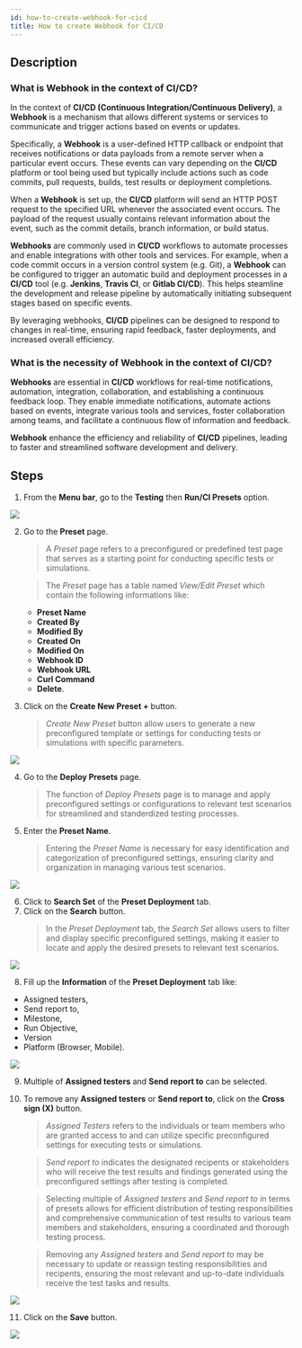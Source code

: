 ```yaml
---
id: how-to-create-webhook-for-cicd
title: How to create Webhook for CI/CD
---
```


## Description  

### What is Webhook in the context of CI/CD?

In the context of **CI/CD (Continuous Integration/Continuous Delivery)**, a **Webhook** is a mechanism that allows different systems or services to communicate and trigger actions based on events or updates.  

Specifically, a **Webhook** is a user-defined HTTP callback or endpoint that receives notifications or data payloads from a remote server when a particular event occurs. These events can vary depending on the **CI/CD** platform or tool being used but typically include actions such as code commits, pull requests, builds, test results or deployment completions.  

When a **Webhook** is set up, the **CI/CD** platform will send an HTTP POST request to the specified URL whenever the associated event occurs. The payload of the request usually contains relevant information about the event, such as the commit details, branch information, or build status.  

**Webhooks** are commonly used in **CI/CD** workflows to automate processes and enable integrations with other tools and services. For example, when a code commit occurs in a version control system (e.g. Git), a **Webhook** can be configured to trigger an automatic build and deployment processes in a **CI/CD** tool (e.g. **Jenkins**, **Travis CI**, or **Gitlab CI/CD**). This helps steamline the development and release pipeline by automatically initiating subsequent stages based on specific events.  

By leveraging webhooks, **CI/CD** pipelines can be designed to respond to changes in real-time, ensuring rapid feedback, faster deployments, and increased overall efficiency.  

### What is the necessity of Webhook in the context of CI/CD?

**Webhooks** are essential in **CI/CD** workflows for real-time notifications, automation, integration, collaboration, and establishing a continuous feedback loop. They enable immediate notifications, automate actions based on events, integrate various tools and services, foster collaboration among teams, and facilitate a continuous flow of information and feedback.

**Webhook** enhance the efficiency and reliability of **CI/CD** pipelines, leading to faster and streamlined software development and delivery.

## Steps

1. From the **Menu bar**, go to the **Testing** then **Run/CI Presets** option.

![](/img/how-tos/how-to-create-webhook-for-cicd/run-ci.png)

2. Go to the **Preset** page.
   > A *Preset* page refers to a preconfigured or predefined test page that serves as a starting point for conducting specific tests or simulations.  

   > The *Preset* page has a table named *View/Edit Preset* which contain the following informations like:
    * **Preset Name**
    * **Created By**
    * **Modified By**
    * **Created On**
    * **Modified On**
    * **Webhook ID**
    * **Webhook URL**
    * **Curl Command**
    * **Delete**.
3. Click on the **Create New Preset +** button.
   > *Create New Preset* button allow users to generate a new preconfigured template or settings for conducting tests or simulations with specific parameters.

![](/img/how-tos/how-to-create-webhook-for-cicd/preset-pg.png)

4. Go to the **Deploy Presets** page.
   > The function of *Deploy Presets* page is to manage and apply preconfigured settings or configurations to relevant test scenarios for streamlined and standerdized testing processes.
5. Enter the **Preset Name**.
   > Entering the *Preset Name* is necessary for easy identification and categorization of preconfigured settings, ensuring clarity and organization in managing various test scenarios.

![](/img/how-tos/how-to-create-webhook-for-cicd/preset-name.png)

6. Click to **Search Set** of the **Preset Deployment** tab.
7. Click on the **Search** button.
   > In the *Preset Deployment* tab, the *Search Set* allows users to filter and display specific preconfigured settings, making it easier to locate and apply the desired presets to relevant test scenarios.

![](/img/how-tos/how-to-create-webhook-for-cicd/search-set.png)

8. Fill up the **Information** of the **Preset Deployment** tab like:
 * Assigned testers, 
 * Send report to, 
 * Milestone, 
 * Run Objective, 
 * Version 
 * Platform (Browser, Mobile).

![](/img/how-tos/how-to-create-webhook-for-cicd/preset-information.png)

9. Multiple of **Assigned testers** and **Send report to** can be selected.
10. To remove any **Assigned testers** or **Send report to**, click on the **Cross sign (X)** button.
    > *Assigned Testers* refers to the individuals or team members who are granted access to and can utilize specific preconfigured settings for executing tests or simulations.

    > *Send report to* indicates the designated recipents or stakeholders who will receive the test results and findings generated using the preconfigured settings after testing is completed.

    > Selecting multiple of *Assigned testers* and *Send report to* in terms of presets allows for efficient distribution of testing responsibilities and comprehensive communication of test results to various team members and stakeholders, ensuring a coordinated and thorough testing process.

    > Removing any *Assigned testers* and *Send report to* may be necessary to update or reassign testing responsibilities and recipents, ensuring the most relevant and up-to-date individuals receive the test tasks and results.

![](/img/how-tos/how-to-create-webhook-for-cicd/remove-report.png)

11. Click on the **Save** button.

![](/img/how-tos/how-to-create-webhook-for-cicd/save-preset.png)
